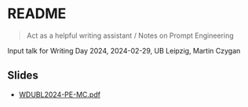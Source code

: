 # README

> Act as a helpful writing assistant / Notes on Prompt Engineering

Input talk for Writing Day 2024, 2024-02-29, UB Leipzig, Martin Czygan

## Slides

* [WDUBL2024-PE-MC.pdf](WDUBL2024-PE-MC.pdf)

